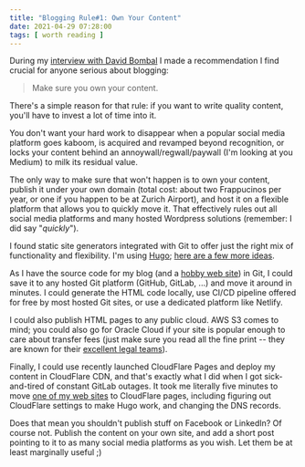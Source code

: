 ```yaml
---
title: "Blogging Rule#1: Own Your Content"
date: 2021-04-29 07:28:00
tags: [ worth reading ]
---
```

During my [interview with David Bombal](/2021/03/interview-is-networking-dead/) I made a recommendation I find crucial for anyone serious about blogging:

> Make sure you own your content.

There's a simple reason for that rule: if you want to write quality content, you'll have to invest a lot of time into it. 
<!--more-->
You don't want your hard work to disappear when a popular social media platform goes kaboom, is acquired and revamped beyond recognition, or locks your content behind an annoywall/regwall/paywall (I'm looking at you Medium) to milk its residual value.

The only way to make sure that won't happen is to own your content, publish it under your own domain (total cost: about two Frappucinos per year, or one if you happen to be at Zurich Airport), and host it on a flexible platform that allows you to quickly move it. That effectively rules out all social media platforms and many hosted Wordpress solutions (remember: I did say "*quickly*").

I found static site generators integrated with Git to offer just the right mix of functionality and flexibility. I'm using [Hugo](/2020/03/ipspace-blog-runs-on-hugo/); [here are a few more ideas](https://developers.cloudflare.com/pages/how-to).

As I have the source code for my blog (and a [hobby web site](https://sloveniahiking.rocks/)) in Git, I could save it to any hosted Git platform (GitHub, GitLab, ...) and move it around in minutes. I could generate the HTML code locally, use CI/CD pipeline offered for free by most hosted Git sites, or use a dedicated platform like Netlify.

I could also publish HTML pages to any public cloud. AWS S3 comes to mind; you could also go for Oracle Cloud if your site is popular enough to care about transfer fees (just make sure you read all the fine print -- they are known for their [excellent legal teams](https://palisadecompliance.com/oracle-org-chart/)).
 
Finally, I could use recently launched CloudFlare Pages and deploy my content in CloudFlare CDN, and that's exactly what I did when I got sick-and-tired of constant GitLab outages. It took me literally five minutes to move [one of my web sites](https://sloveniahiking.rocks/) to CloudFlare pages, including figuring out CloudFlare settings to make Hugo work, and changing the DNS records.

Does that mean you shouldn't publish stuff on Facebook or LinkedIn? Of course not. Publish the content on your own site, and add a short post pointing to it to as many social media platforms as you wish. Let them be at least marginally useful ;)
